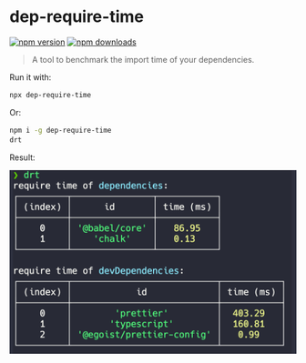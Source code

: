 # dep-require-time

[![npm version](https://badgen.net/npm/v/dep-require-time)](https://npm.im/dep-require-time) [![npm downloads](https://badgen.net/npm/dm/dep-require-time)](https://npm.im/dep-require-time)

> A tool to benchmark the import time of your dependencies.

Run it with:

```bash
npx dep-require-time
```

Or:

```bash
npm i -g dep-require-time
drt
```

Result:

![drt](./img/drt.png)
